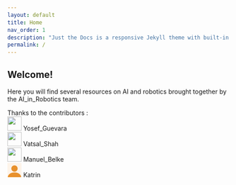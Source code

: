 ```yaml
---
layout: default
title: Home
nav_order: 1
description: "Just the Docs is a responsive Jekyll theme with built-in search that is easily customizable and hosted on GitHub Pages."
permalink: /
---
```


## Welcome!

Here you will find several resources on AI and robotics brought together by the AI_in_Robotics team.

Thanks to the contributors :  
<img src="utils/Yosef Guevara.png" width="32" height="32" alt=""/>  Yosef_Guevara    
<img src="utils/Vatsal Shah.jpg" width="32" height="32" alt=""/>  Vatsal_Shah  
<img src="utils/Manuel Belke.jpg" width="32" height="32" alt=""/>  Manuel_Belke  
<img src="utils/Katrin.png" width="32" height="32" alt=""/>  Katrin  
